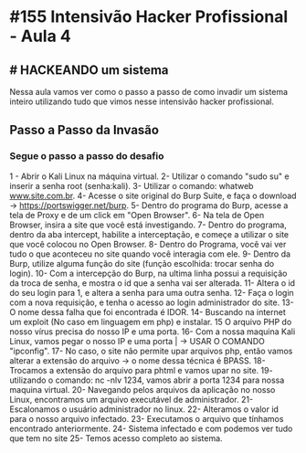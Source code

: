 #  #155 Intensivão Hacker Profissional - Aula 4

  

##  # HACKEANDO um sistema

Nessa aula vamos ver como o passo a passo de como invadir um sistema inteiro utilizando tudo que vimos nesse intensivão hacker profissional.

## Passo a Passo da Invasão

### Segue o passo a passo do desafio

1 - Abrir o Kali Linux na máquina virtual.
2- Utilizar o comando "sudo su" e inserir a senha root (senha:kali).
3- Utilizar o comando: whatweb www.site.com.br.
4- Acesse o site original do Burp Suite, e faça o download -> https://portswigger.net/burp.
5- Dentro do programa do Burp, acesse a tela de Proxy e de um click em "Open Browser".
6- Na tela de Open Browser, insira a site que você está investigando.
7- Dentro do programa, dentro da aba intercept, habilite a interceptação, e começe a utilizar o site que você colocou no Open Browser.
8- Dentro do Programa, você vai ver tudo o que aconteceu no site quando você interagia com ele.
9- Dentro da Burp, utilize alguma função do site (função escolhida: trocar senha do login).
10- Com a intercepção do Burp, na ultima linha possui a requisição da troca de senha, e mostra o id que a senha vai ser alterada.
11- Altera o id do seu login para 1, e altera a senha para uma outra senha.
12- Faça o login com a nova requisição, e tenha o acesso ao login administrador do site.
13- O nome dessa falha que foi encontrada é IDOR.
14- Buscando na internet um exploit (No caso em linguagem em php) e instalar.
15 O arquivo PHP do nosso vírus precisa do nosso IP e uma porta.
16- Com a nossa maquina Kali Linux, vamos pegar o nosso IP e uma porta | -> USAR O COMANDO "ipconfig".
17- No caso, o site não permite upar arquivos php, então vamos alterar a extensão do arquivo -> o nome dessa técnica é  BPASS.
18- Trocamos a extensão do arquivo para phtml e vamos upar no site.
19- utilizando o comando: nc -nlv 1234, vamos abrir a porta 1234 para nossa maquina virtual.
20- Navegando pelos arquivos da aplicação no nosso Linux, encontramos um arquivo executável de administrador.
21- Escalonamos o usuário administrador no linux.
22- Alteramos o valor id para o nosso arquivo infectado.
23- Executamos o arquivo que tínhamos encontrado anteriormente.
24- Sistema infectado e com podemos ver tudo que tem no site
25- Temos acesso completo ao sistema.
